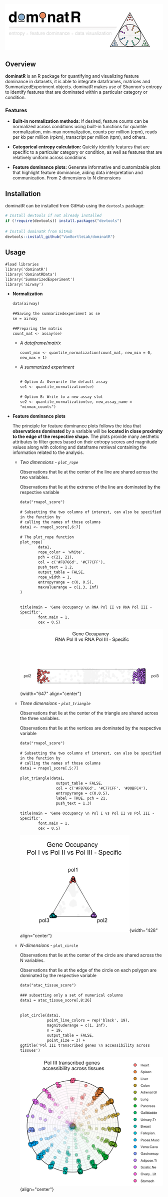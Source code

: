 <img src="man/figures/dominatR_header.png" width="1200px"/>

## Overview

**dominatR** is an R package for quantifying and visualizing feature dominance in datasets, it is able to integrate dataframes, matrices and SummarizedExperiment objects. dominatR makes use of Shannon's entropy to identify features that are dominated within a particular category or condition.

### Features

-   **Built-in normalization methods:** If desired, feature counts can be normalized across conditions using built-in functions for quantile normalization, min-max normalization, counts per million (cpm), reads per kb per million (rpkm), transcript per million (tpm), and others.

-   **Categorical entropy calculation:** Quickly identify features that are specific to a particular category or condition, as well as features that are relatively uniform across conditions

-   **Feature dominance plots:** Generate informative and customizable plots that highlight feature dominance, aiding data interpretation and communication. From 2 dimensions to N dimensions

## Installation

dominatR can be installed from GitHub using the `devtools` package:

``` r
# Install devtools if not already installed
if (!require(devtools)) install.packages("devtools")

# Install dominatR from GitHub
devtools::install_github("VanBortleLab/dominatR")
```

## Usage

```{r}
#load libraries
library('dominatR')
library('dominatRData')
library('SummarizedExperiment')
library('airway')
```

-   **Normalization**

    ```{r}
    data(airway)

    ##Saving the summarizedexperiment as se
    se = airway

    ##Preparing the matrix
    count_mat <- assay(se)
    ```

    -   *A dataframe/matrix*

        ```{r}
        count_min <- quantile_normalization(count_mat, new_min = 0, new_max = 1)
        ```

    -   *A summarized experiment*

        ```{r}

        # Option A: Overwrite the default assay
        se1 <- quantile_normalization(se)

        # Option B: Write to a new assay slot
        se2 <- quantile_normalization(se, new_assay_name = "minmax_counts")
        ```

-   **Feature dominance plots**

    The principle for feature dominance plots follows the idea that **observations dominated** by a variable will be **located in close proximity to the edge of the respective shape.** The plots provide many aesthetic attributes to filter genes based on their entropy scores and magnitude values along with coloring and dataframe retrieval containing the information related to the analysis.

    -   *Two dimensions - `plot_rope`*

        Observations that lie at the center of the line are shared across the two variables.

        Observations that lie at the extreme of the line are dominated by the respective variable

        ```{r}
        data("rnapol_score")

        # Subsetting the two columns of interest, can also be specified in the function by 
        # calling the names of those columns
        data1 <- rnapol_score[,6:7]

        # The plot_rope function
        plot_rope(
                data1, 
                rope_color = 'white',
                pch = c(21, 21), 
                col = c('#F8766d', '#C77CFF'),
                push_text = 1.2,
                output_table = FALSE,
                rope_width = 1,
                entropyrange = c(0, 0.5),
                maxvaluerange = c(1.3, Inf)
        )


        title(main = 'Gene Occupancy \n RNA Pol II vs RNA Pol III - Specific',
                font.main = 1, 
                cex = 0.5)
        ```

        ![](man/figures/2d.png){width="647" align="center"}

    -   *Three dimensions - `plot_triangle`*

        Observations that lie at the center of the triangle are shared across the three variables.

        Observations that lie at the vertices are dominated by the respective variable

        ```{r}
        data("rnapol_score")

        # Subsetting the two columns of interest, can also be specified in the function by 
        # calling the names of those columns
        data1 = rnapol_score[,5:7]

        plot_triangle(data1, 
                        output_table = FALSE, 
                        col = c('#F8766d', '#C77CFF', '#00BFC4'),
                        entropyrange = c(0,0.5),
                        label = TRUE, pch = 21,
                        push_text = 1.3)

        title(main = 'Gene Occupancy \n Pol I vs Pol II vs Pol III - Specific',
                font.main = 1, 
                cex = 0.5)
        ```

        ![](man/figures/3d.png){width="428" align="center"}

    -   *N-dimensions -* `plot_circle`

        Observations that lie at the center of the circle are shared across the N variables.

        Observations that lie at the edge of the circle on each polygon are dominated by the respective variable

        ```{r}
        data("atac_tissue_score")

        ### subsetting only a set of numerical columns
        data1 = atac_tissue_score[,8:26]


        plot_circle(data1, 
                    point_line_colors = rep('black', 19),
                    magnituderange = c(1, Inf),
                    n = 19, 
                    output_table = FALSE, 
                    point_size = 3) + 
        ggtitle('Pol III transcribed genes \n accessibility across tissues')
        ```

        ![](man/figures/nd.png){align="center"}
